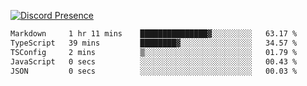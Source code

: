 [![Discord Presence](https://lanyard.cnrad.dev/api/689805100331696149)](https://discord.com/users/689805100331696149)

<!--START_SECTION:waka-->

```txt
Markdown     1 hr 11 mins    ███████████████▓░░░░░░░░░   63.17 %
TypeScript   39 mins         ████████▓░░░░░░░░░░░░░░░░   34.57 %
TSConfig     2 mins          ▒░░░░░░░░░░░░░░░░░░░░░░░░   01.79 %
JavaScript   0 secs          ░░░░░░░░░░░░░░░░░░░░░░░░░   00.43 %
JSON         0 secs          ░░░░░░░░░░░░░░░░░░░░░░░░░   00.03 %
```

<!--END_SECTION:waka-->
<img src="https://hit.yhype.me/github/profile?user_id=53441990" alt="">
